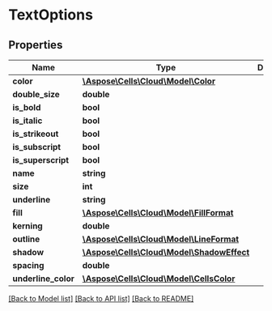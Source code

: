 # TextOptions

## Properties
Name | Type | Description | Notes
------------ | ------------- | ------------- | -------------
**color** | [**\Aspose\Cells\Cloud\Model\Color**](Color.md) |  | [optional] 
**double_size** | **double** |  | [optional] 
**is_bold** | **bool** |  | [optional] 
**is_italic** | **bool** |  | [optional] 
**is_strikeout** | **bool** |  | [optional] 
**is_subscript** | **bool** |  | [optional] 
**is_superscript** | **bool** |  | [optional] 
**name** | **string** |  | [optional] 
**size** | **int** |  | [optional] 
**underline** | **string** |  | [optional] 
**fill** | [**\Aspose\Cells\Cloud\Model\FillFormat**](FillFormat.md) |  | [optional] 
**kerning** | **double** |  | [optional] 
**outline** | [**\Aspose\Cells\Cloud\Model\LineFormat**](LineFormat.md) |  | [optional] 
**shadow** | [**\Aspose\Cells\Cloud\Model\ShadowEffect**](ShadowEffect.md) |  | [optional] 
**spacing** | **double** |  | [optional] 
**underline_color** | [**\Aspose\Cells\Cloud\Model\CellsColor**](CellsColor.md) |  | [optional] 

[[Back to Model list]](../README.md#documentation-for-models) [[Back to API list]](../README.md#documentation-for-api-endpoints) [[Back to README]](../README.md)


